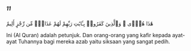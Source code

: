 ##### 11

<span class="ayah">هَٰذَا هُدًۭى ۖ وَٱلَّذِينَ كَفَرُوا۟ بِـَٔايَٰتِ رَبِّهِمْ لَهُمْ عَذَابٌۭ مِّن رِّجْزٍ أَلِيمٌ</span>

<span class="ayah_translation">Ini (Al Quran) adalah petunjuk. Dan orang-orang yang kafir kepada ayat-ayat Tuhannya bagi mereka azab yaitu siksaan yang sangat pedih.</span>
